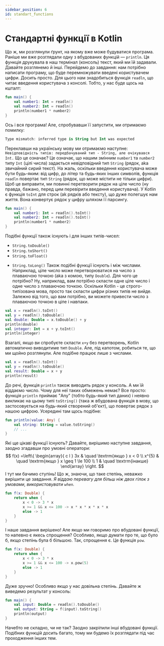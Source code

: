 ```yaml
---
sidebar_position: 6
id: standart_functions
---
```

# Стандартні функції в Kotlin
Що ж, ми розглянули ґрунт, на якому вже може будуватися програма.
Раніше ми вже розглядали одну з вбудованих функцій — `println`. Ця функція друкувала в наш термінал (консоль) текст, який ми їй задавали. Давайте розглянемо й інші.
Перейдемо до завдання: нам потрібно написати програму, що буде перемножувати введені користувачем цифри. Досить просто.
Для цього нам знадобиться функція `readln`, що читає введення користувача з консолі.
Тобто, у нас буде щось на кшталт:
```kotlin
fun main() {
	val number1: Int = readln()
	val number2: Int = readln()
	println(number1 * number2)
}
```
Ось і вся програма! Але, спробувавши її запустити, ми отримаємо помилку:
```kotlin
Type mismatch: inferred type is String but Int was expected
```
Переклавши на українську мову ми отримаємо наступне:
`Невідповідність типів: передбачуваний тип - String, але очікувався Int.`
Що це означає? Це означає, що нашим змінним `number1` та `number2` типу `Int` (цілі числа) задається невідповідний тип `String` (рядок, aka звичайний сирий текст).
На жаль, оскільки введення користувача може бути будь-яким: від цифр, до літер та будь-яких інших символів, функція `readln` повертає тип `String` (рядок, що може містити не тільки цифри). Щоб це виправити, ми повинні перетворити рядок на ціле число (ну правда, бажано, перед цим перевірити введення користувача).
У Kotlin є функція `toInt` для строк (ak рядків або тексту), що дуже полегшує нам життя. Вона конвертує рядок у цифру шляхом її парсингу.
```kotlin
fun main() {
	val number1: Int = readln().toInt()
	val number2: Int = readln().toInt()
	println(number1 * number2)
}
```
Подібні функції також існують і для інших типів-чисел:
- `String.toDouble()`
- `String.toShort()`
- `String.toFloat()`
* `String.toLong()`
Також подібні функції існують і між числами. Наприклад, ціле число може перетворюватися на число з плаваючою точкою (aka з комою, типу `Double`).
Для чого це потрібно? Ну, наприклад, вам потрібно скласти одне ціле число і одне число з плаваючою точкою. Оскільки Kotlin - це строго-типізована мова, просто так скласти цифри різних типів не вийде. Залежно від того, що вам потрібно, ви можете привести число з плаваючою точкою в ціле і навпаки.
```kotlin
val x = readln().toInt()
val y = readln().toDouble()
val double: Double = x.toDouble() + y
println(double)
val integer: Int = x + y.toInt()
println(integer)
```
Взагалі, якщо ви спробуєте скласти `x+y` без перетворень, Kotlin автоматично виводитиме тип `Double`. Але, під капотом, робиться те, що ми щойно розглянули. Але подібне працює лише з числами.
```kotlin
val x = readln().toInt()
val y = readln().toDouble()
val result: Double = x + y
println(result)
```
До речі, функція `println` також виводить рядок у консоль. А ми їй віддаємо число. Чому для неї таких обмежень немає?
Все просто: функція `println` приймає "Any" (тобто будь-який тип даних) і неявно викликає на цьому типі `toString()` (така ж вбудована функція в мову, що застосовується на будь-який створений об'єкт), що повертає рядок з нашою цифрою.
Усередині там щось подібне:
```kotlin
fun println(value: Any) {
	val string: String = value.toString()
	// ...
}
```
Які ще цікаві функції існують?
Давайте, вирішимо наступне завдання, заодно згадавши про умовні оператори:
$$
f(x) =\left\{ 
  \begin{array}{ c l }
3x & \quad \textrm{якщо } x < 0
\\
    x^{5} & \quad \textrm{якщо } x \geq 1   
\le 100
\\
    1                 & \quad \textrm{інакше}
  \end{array}
\right.
$$
І тут ми бачимо ступінь! Що ж, знаючи, що таке степінь, неважко вирішити це завдання.
*Я віддаю перевагу для більш ніж двох гілок з умовами, використовувати `when`.*
```kotlin
fun f(x: Double) {
	return when {
		x < 0 -> 3 * x
		x >= 1 && x <= 100 -> x * x * x * x * x
		else -> 1 
	}
}
``` 
І наше завдання вирішено! Але якщо ми говоримо про вбудовані функції, то напевно є якесь спрощення? Особливо, якщо думати про те, що було б, якщо степінь була б більшою.
Так, спрощення є. Це функція `pow`.
```kotlin
fun f(x: Double) {
	return when {
		x < 0 -> 3 * x
		x >= 1 && x <= 100 -> x.pow(5)
		else -> 1 
	}
}
```
Дуже зручно! Особливо якщо у нас довільна степінь.
Давайте ж виведемо результат у консоль:
```kotlin
fun main() {
	val input: Double = readln().toDouble()
	val output: String = f(input).toString()
	println(output)
}
```
Начебто не складно, чи не так? Заодно закріпили інші вбудовані функції.
Подібних функцій досить багато, тому ми будемо їх розглядати під час проходження інших тем.